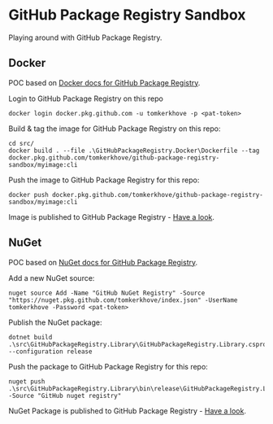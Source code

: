 # GitHub Package Registry Sandbox
Playing around with GitHub Package Registry.

## Docker
POC based on [Docker docs for GitHub Package Registry](https://help.github.com/en/articles/configuring-docker-for-use-with-github-package-registry).

Login to GitHub Package Registry on this repo
```cli
docker login docker.pkg.github.com -u tomkerkhove -p <pat-token>
```

Build & tag the image for GitHub Package Registry on this repo:
```cli
cd src/
docker build . --file .\GitHubPackageRegistry.Docker\Dockerfile --tag docker.pkg.github.com/tomkerkhove/github-package-registry-sandbox/myimage:cli
```

Push the image to GitHub Package Registry for this repo:
```cli
docker push docker.pkg.github.com/tomkerkhove/github-package-registry-sandbox/myimage:cli
```


Image is published to GitHub Package Registry - [Have a look](https://github.com/tomkerkhove/github-package-registry-sandbox/packages/14409).

## NuGet
POC based on [NuGet docs for GitHub Package Registry](https://help.github.com/en/articles/configuring-nuget-for-use-with-github-package-registry).

Add a new NuGet source:
```cli
nuget source Add -Name "GitHub NuGet Registry" -Source "https://nuget.pkg.github.com/tomkerkhove/index.json" -UserName tomkerkhove -Password <pat-token>
```

Publish the NuGet package:
```cli
dotnet build .\src\GitHubPackageRegistry.Library\GitHubPackageRegistry.Library.csproj --configuration release
```

Push the package to GitHub Package Registry for this repo:
```cli
nuget push .\src\GitHubPackageRegistry.Library\bin\release\GitHubPackageRegistry.Library.1.0.0.nupkg -Source "GitHub nuget registry"
```

NuGet Package is published to GitHub Package Registry - [Have a look](https://github.com/tomkerkhove/github-package-registry-sandbox/packages/14412).